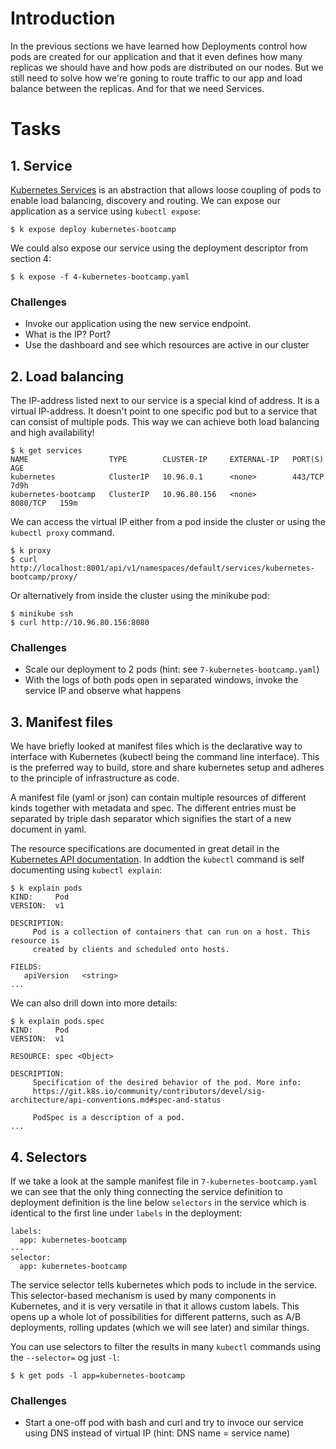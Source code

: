 # Introduction

In the previous sections we have learned how Deployments control how pods are created for our application and that it even defines how many replicas we should have and how pods are distributed on our nodes. But we still need to solve how we're goning to route traffic to our app and load balance between the replicas. And for that we need Services.

# Tasks

## 1. Service

[Kubernetes Services](https://kubernetes.io/docs/concepts/services-networking/service/) is an abstraction that allows loose coupling of pods to enable load balancing, discovery and routing. We can expose our application as a service using `kubectl expose`:

```
$ k expose deploy kubernetes-bootcamp
```

We could also expose our service using the deployment descriptor from section 4:

```
$ k expose -f 4-kubernetes-bootcamp.yaml
```

### Challenges

* Invoke our application using the new service endpoint.
* What is the IP? Port?
* Use the dashboard and see which resources are active in our cluster

## 2. Load balancing

The IP-address listed next to our service is a special kind of address. It is a virtual IP-address. It doesn't point to one specific pod but to a service that can consist of multiple pods. This way we can achieve both load balancing and high availability!

```
$ k get services
NAME                  TYPE        CLUSTER-IP     EXTERNAL-IP   PORT(S)    AGE
kubernetes            ClusterIP   10.96.0.1      <none>        443/TCP    7d9h
kubernetes-bootcamp   ClusterIP   10.96.80.156   <none>        8080/TCP   159m
```

We can access the virtual IP either from a pod inside the cluster or using the `kubectl proxy` command.

```
$ k proxy
$ curl http://localhost:8001/api/v1/namespaces/default/services/kubernetes-bootcamp/proxy/
```

Or alternatively from inside the cluster using the minikube pod:

```
$ minikube ssh
$ curl http://10.96.80.156:8080
```

### Challenges

* Scale our deployment to 2 pods (hint: see `7-kubernetes-bootcamp.yaml`)
* With the logs of both pods open in separated windows, invoke the service IP and observe what happens

## 3. Manifest files

We have briefly looked at manifest files which is the declarative way to interface with Kubernetes (kubectl being the command line interface). This is the preferred way to build, store and share kubernetes setup and adheres to the principle of infrastructure as code.

A manifest file (yaml or json) can contain multiple resources of different kinds together with metadata and spec. The different entries must be separated by triple dash separator which signifies the start of a new document in yaml.

The resource specifications are documented in great detail in the [Kubernetes API documentation](https://kubernetes.io/docs/reference/generated/kubernetes-api/v1.17/). In addtion the `kubectl` command is self documenting using `kubectl explain`:

```
$ k explain pods
KIND:     Pod
VERSION:  v1

DESCRIPTION:
     Pod is a collection of containers that can run on a host. This resource is
     created by clients and scheduled onto hosts.

FIELDS:
   apiVersion	<string>
...
```

We can also drill down into more details:

```
$ k explain pods.spec
KIND:     Pod
VERSION:  v1

RESOURCE: spec <Object>

DESCRIPTION:
     Specification of the desired behavior of the pod. More info:
     https://git.k8s.io/community/contributors/devel/sig-architecture/api-conventions.md#spec-and-status

     PodSpec is a description of a pod.
...
``` 

## 4. Selectors

If we take a look at the sample manifest file in `7-kubernetes-bootcamp.yaml` we can see that the only thing connecting the service definition to deployment definition is the line below `selectors` in the service which is identical to the first line under `labels` in the deployment:

```
labels:
  app: kubernetes-bootcamp
---
selector:
  app: kubernetes-bootcamp
```

The service selector tells kubernetes which pods to include in the service. This selector-based mechanism is used by many components in Kubernetes, and it is very versatile in that it allows custom labels. This opens up a whole lot of possibilities for different patterns, such as A/B deployments, rolling updates (which we will see later) and similar things.

You can use selectors to filter the results in many `kubectl` commands using the `--selector=` og just `-l`:

```
$ k get pods -l app=kubernetes-bootcamp
```

### Challenges

* Start a one-off pod with bash and curl and try to invoce our service using DNS instead of virtual IP (hint: DNS name = service name)